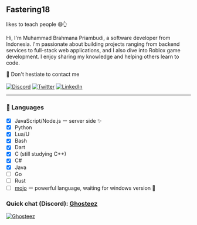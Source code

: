 ## Fastering18 
likes to teach people :smile::point_up_2:  

Hi, I'm Muhammad Brahmana Priambudi, a software developer from Indonesia. I'm passionate about building projects ranging from backend services to full-stack web applications, and I also dive into Roblox game development. I enjoy sharing my knowledge and helping others learn to code.

:incoming_envelope: Don't hestiate to contact me  
<br>
[![Discord](https://img.shields.io/badge/Discord-7289DA?style=for-the-badge&logo=discord&logoColor=white)](https://discord.com/users/775363892167573535)
[![Twitter](https://img.shields.io/badge/Twitter-1DA1F2?style=for-the-badge&logo=x&logoColor=white)](https://twitter.com/FasteringDev)
[![LinkedIn](https://img.shields.io/badge/LinkedIn-0077B5?style=for-the-badge&logo=linkedin&logoColor=white)](https://id.linkedin.com/in/muhammad-brahmana-priambudi-888042320) 

<hr>

### 📝 Languages
- [x] JavaScript/Node.js ー server side ✨
- [x] Python
- [x] Lua/U
- [x] Bash
- [x] Dart
- [x] C (still studying C++) 
- [x] C#
- [x] Java
- [ ] Go
- [ ] Rust
- [ ] [mojo](https://www.modular.com/mojo) ー powerful language, waiting for windows version 🗿

### Quick chat (Discord):  [Ghosteez](https://discord.com/users/775363892167573535)  
[![Ghosteez](https://discord.c99.nl/widget/theme-1/775363892167573535.png)](https://discord.com/users/775363892167573535) 

